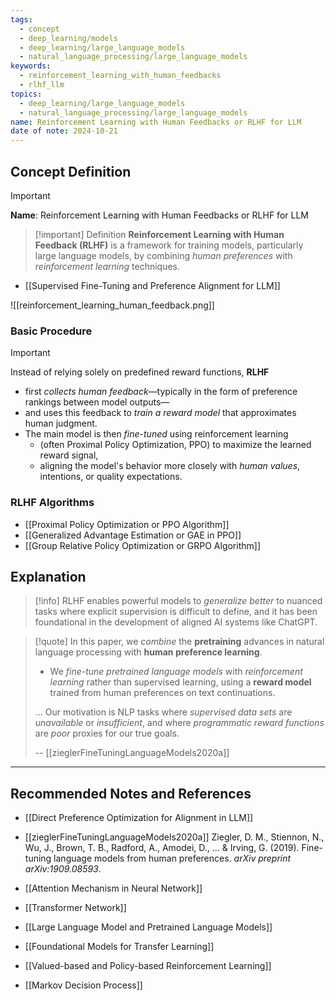 ```yaml
---
tags:
  - concept
  - deep_learning/models
  - deep_learning/large_language_models
  - natural_language_processing/large_language_models
keywords:
  - reinforcement_learning_with_human_feedbacks
  - rlhf_llm
topics:
  - deep_learning/large_language_models
  - natural_language_processing/large_language_models
name: Reinforcement Learning with Human Feedbacks or RLHF for LLM
date of note: 2024-10-21
---
```


## Concept Definition

>[!important]
>**Name**: Reinforcement Learning with Human Feedbacks or RLHF for LLM

>[!important] Definition
>**Reinforcement Learning with Human Feedback (RLHF)** is a framework for training models, particularly large language models, by combining *human preferences* with *reinforcement learning* techniques. 

- [[Supervised Fine-Tuning and Preference Alignment for LLM]]

![[reinforcement_learning_human_feedback.png]]

### Basic Procedure

>[!important]
>Instead of relying solely on predefined reward functions, **RLHF** 
>- first *collects human feedback*—typically in the form of preference rankings between model outputs—
>- and uses this feedback to *train a reward model* that approximates human judgment. 
>- The main model is then *fine-tuned* using reinforcement learning 
>	- (often Proximal Policy Optimization, PPO) to maximize the learned reward signal, 
>	- aligning the model's behavior more closely with *human values*, intentions, or quality expectations. 


### RLHF Algorithms

- [[Proximal Policy Optimization or PPO Algorithm]]
- [[Generalized Advantage Estimation or GAE in PPO]]
- [[Group Relative Policy Optimization or GRPO Algorithm]]


## Explanation

>[!info]
>RLHF enables powerful models to *generalize better* to nuanced tasks where explicit supervision is difficult to define, and it has been foundational in the development of aligned AI systems like ChatGPT.


>[!quote]
>In this paper, we *combine* the **pretraining** advances in natural language processing with **human preference learning**. 
>- We *fine-tune pretrained language models* with *reinforcement learning* rather than supervised learning, using a **reward model** trained from human preferences on text continuations.
>
>...
>Our motivation is NLP tasks where *supervised data sets* are *unavailable* or *insufficient*, and where *programmatic reward functions* are *poor* proxies for our true goals.  
>  
>-- [[zieglerFineTuningLanguageModels2020a]]   







-----------
##  Recommended Notes and References


- [[Direct Preference Optimization for Alignment in LLM]]
- [[zieglerFineTuningLanguageModels2020a]] Ziegler, D. M., Stiennon, N., Wu, J., Brown, T. B., Radford, A., Amodei, D., ... & Irving, G. (2019). Fine-tuning language models from human preferences. _arXiv preprint arXiv:1909.08593_.

- [[Attention Mechanism in Neural Network]]
- [[Transformer Network]]
- [[Large Language Model and Pretrained Language Models]]
- [[Foundational Models for Transfer Learning]]


- [[Valued-based and Policy-based Reinforcement Learning]]
- [[Markov Decision Process]]